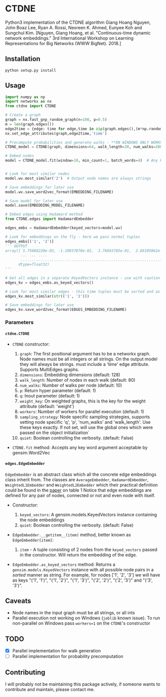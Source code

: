 # CTDNE

Python3 implementation of the CTDNE algorithm Giang Hoang Nguyen, John Boaz Lee, Ryan A. Rossi, Nesreen K. Ahmed, Eunyee Koh and Sungchul Kim.
[Nguyen, Giang Hoang, et al. "Continuous-time dynamic network embeddings." 3rd International Workshop on Learning Representations for Big Networks (WWW BigNet). 2018.]

## Installation

`python setup.py install`

## Usage
```python
import numpy as np
import networkx as nx
from ctdne import CTDNE

# Create a graph
graph = nx.fast_gnp_random_graph(n=100, p=0.5)
m = len(graph.edges())
edge2time = {edge: time for edge,time in zip(graph.edges(),(m*np.random.rand(m)).astype(int))}
nx.set_edge_attributes(graph,edge2time,'time')

# Precompute probabilities and generate walks - **ON WINDOWS ONLY WORKS WITH workers=1**
CTDNE_model = CTDNE(graph, dimensions=64, walk_length=30, num_walks=200, workers=4)

# Embed nodes
model = CTDNE_model.fit(window=10, min_count=1, batch_words=4)  # Any keywords acceptable by gensim.Word2Vec can be passed, `diemnsions` and `workers` are automatically passed (from the CTDNE constructor)


# Look for most similar nodes
model.wv.most_similar('2')  # Output node names are always strings

# Save embeddings for later use
model.wv.save_word2vec_format(EMBEDDING_FILENAME)

# Save model for later use
model.save(EMBEDDING_MODEL_FILENAME)

# Embed edges using Hadamard method
from CTDNE.edges import HadamardEmbedder

edges_embs = HadamardEmbedder(keyed_vectors=model.wv)

# Look for embeddings on the fly - here we pass normal tuples
edges_embs[('1', '2')]
''' OUTPUT
array([ 5.75068220e-03, -1.10937878e-02,  3.76693785e-01,  2.69105062e-02,
       ... ... ....
       ..................................................................],
      dtype=float32)
'''

# Get all edges in a separate KeyedVectors instance - use with caution could be huge for big networks
edges_kv = edges_embs.as_keyed_vectors()

# Look for most similar edges - this time tuples must be sorted and as str
edges_kv.most_similar(str(('1', '2')))

# Save embeddings for later use
edges_kv.save_word2vec_format(EDGES_EMBEDDING_FILENAME)

```

### Parameters

#### `ctdne.CTDNE`

- `CTDNE` constructor:
    1. `graph`: The first positional argument has to be a networkx graph. Node names must be all integers or all strings. On the output model they will always be strings. must include a 'time' edge attribute. Supports MultiEdges graphs.
    2. `dimensions`: Embedding dimensions (default: 128)
    3. `walk_length`: Number of nodes in each walk (default: 80)
    4. `num_walks`: Number of walks per node (default: 10)
    5. `p`: Return hyper parameter (default: 1)
    6. `q`: Inout parameter (default: 1)
    7. `weight_key`: On weighted graphs, this is the key for the weight attribute (default: 'weight')
    8. `workers`: Number of workers for parallel execution (default: 1)
    9. `sampling_strategy`: Node specific sampling strategies, supports setting node specific 'q', 'p', 'num_walks' and 'walk_length'.
        Use these keys exactly. If not set, will use the global ones which were passed on the object initialization`
    10. `quiet`: Boolean controlling the verbosity. (default: False)
    
- `CTDNE.fit` method:
    Accepts any key word argument acceptable by gensim.Word2Vec

#### `edges.EdgeEmbedder`

`EdgeEmbedder` is an abstract class which all the concrete edge embeddings class inherit from.
The classes are `AverageEmbedder`, `HadamardEmbedder`, `WeightedL1Embedder` and `WeightedL2Embedder` which their practical definition could be found in the [paper](https://arxiv.org/pdf/1607.00653.pdf) on table 1
Notice that edge embeddings are defined for any pair of nodes, connected or not and even node with itself.

- Constructor:
    1. `keyed_vectors`: A gensim.models.KeyedVectors instance containing the node embeddings
    2. `quiet`: Boolean controlling the verbosity. (default: False)

- `EdgeEmbedder.__getitem__(item)` method, better known as `EdgeEmbedder[item]`:
    1. `item` - A tuple consisting of 2 nodes from the `keyed_vectors` passed in the constructor. Will return the embedding of the edge.

- `EdgeEmbedder.as_keyed_vectors` method: Returns a `gensim.models.KeyedVectors` instance with all possible node pairs in a *sorted* manner as string.
  For example, for nodes ['1', '2', '3'] we will have as keys "('1', '1')", "('1', '2')", "('1', '3')", "('2', '2')", "('2', '3')" and "('3', '3')".

## Caveats
- Node names in the input graph must be all strings, or all ints
- Parallel execution not working on Windows (`joblib` known issue). To run non-parallel on Windows pass `workers=1` on the `CTDNE`'s constructor

## TODO
- [x] Parallel implementation for walk generation
- [ ] Parallel implementation for probability precomputation

## Contributing
I will probably not be maintaining this package actively, if someone wants to contribute and maintain, please contact me.
